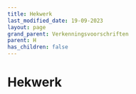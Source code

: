 ```yaml
---
title: Hekwerk
last_modified_date: 19-09-2023
layout: page
grand_parent: Verkenningsvoorschriften
parent: H
has_children: false
---
```


Hekwerk
=======

